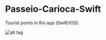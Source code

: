 # Passeio-Carioca-Swift

Tourist points in Rio app (Swift/IOS).

![alt tag](http://i.imgur.com/ViWxO8P.jpg)
